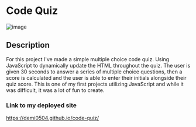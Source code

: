 # Code Quiz
![image](https://user-images.githubusercontent.com/59584773/83600211-b06bee80-a533-11ea-9bee-7b521d86ec72.png)
## Description
For this project I've made a simple multiple choice code quiz. Using JavaScript to dynamically update the HTML throughout the quiz. The user
is given 30 seconds to answer a series of multiple choice questions, then a score is calculated and the user is able to enter their initials
alongside their quiz score. This is one of my first projects utilizing JavaScript and while it was difficult, it was a lot of fun to create.
### Link to my deployed site
https://demi0504.github.io/code-quiz/

